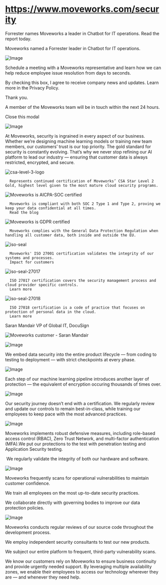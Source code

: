 # https://www.moveworks.com/security

Forrester names Moveworks a leader in Chatbot for IT operations. Read the report today.

Moveworks named a Forrester leader in Chatbot for IT operations. 

![Image](https://www.moveworks.com/hubfs/img/site/qr-demo.png)

Schedule a meeting with a Moveworks representative and learn how we can help reduce employee issue resolution from days to seconds.

By checking this box, I agree to receive company news and updates. Learn more in the Privacy Policy.

Thank you.

A member of the Moveworks team will be in touch within the next 24 hours.



  Close this modal
  


![Image](https://www.moveworks.com/hubfs/img/site/jewel.gif)

At Moveworks, security is ingrained in every aspect of our business. Whether we’re designing machine learning models or training new team members, our customers’ trust is our top priority. The gold standard for security is constantly evolving. That’s why we never stop refining our AI platform to lead our industry — ensuring that customer data is always restricted, encrypted, and secure.

![csa-level-3-logo](https://www.moveworks.com/hubfs/img/site/logos/csa-level-3-logo.png)


      Represents continued certification of Moveworks’ CSA Star Level 2 Gold, highest level given to the most mature cloud security programs.
      
  

![Moveworks is AICPA-SOC certified](https://www.moveworks.com/hubfs/img/site/AICPA-SOC.png)


      Moveworks is compliant with both SOC 2 Type 1 and Type 2, proving we keep your data confidential at all times.
      Read the blog


![Moveworks is GDPR certified](https://www.moveworks.com/hubfs/img/site/GDPR.png)


      Moveworks complies with the General Data Protection Regulation when handling all customer data, both inside and outside the EU.
      
  

![iso-seal](https://www.moveworks.com/hubfs/img/site/iso-seal.svg)


      Moveworks' ISO 27001 certification validates the integrity of our systems and processes.
      Impact for customers


![iso-seal-27017](https://www.moveworks.com/hubfs/iso-seal-27017.svg)


      ISO 27017 certification covers the security management process and cloud provider specific controls.
      Learn more


![iso-seal-27018](https://www.moveworks.com/hubfs/iso-seal-27018.svg)


      ISO 27018 certification is a code of practice that focuses on protection of personal data in the cloud.
      Learn more


Saran Mandair VP of Global IT, DocuSign

![Moveworks customer - Saran Mandair](https://www.moveworks.com/hs-fs/hubfs/img/clients/BnW-purple-BG/Headshot_SaranMandair_DocuSign_Left.png?&name=Headshot_SaranMandair_DocuSign_Left.png)

![Image](https://www.moveworks.com/hubfs/Icon-Security-ConfidentialityBuiltIntoDev-48x48-Dark.svg)

We embed data security into the entire product lifecycle — from coding to testing to deployment — with strict checkpoints at every phase.

![Image](https://www.moveworks.com/hubfs/Icon-Security-Values-ComprehensiveApproachDataPrivacy-48x48-Dark.svg)

Each step of our machine learning pipeline introduces another layer of protection — the equivalent of encryption occuring thousands of times over.

![Image](https://www.moveworks.com/hubfs/Icon-Security-Values-SecruityJourney-48x48-Dark.svg)

Our security journey doesn’t end with a certification. We regularly review and update our controls to remain best-in-class, while training our employees to keep pace with the most advanced practices.

![Image](https://www.moveworks.com/hubfs/Icon-Security-InfrastructureSecurity-48x48-Dark.svg)

Moveworks implements robust defensive measures, including role-based access control (RBAC), Zero Trust Network, and multi-factor authentication (MFA).We put our protections to the test with penetration testing and Application Security testing.

 We regularly validate the integrity of both our hardware and software.

![Image](https://www.moveworks.com/hubfs/Icon-Security-OperationalSecurity-48x48-Dark.svg)

Moveworks frequently scans for operational vulnerabilities to maintain customer confidence.

We train all employees on the most up-to-date security practices.

We collaborate directly with governing bodies to improve our data protection policies.

![Image](https://www.moveworks.com/hubfs/Icon-Security-ProductSecurity-48x48-Dark.svg)

Moveworks conducts regular reviews of our source code throughout the development process.

We employ independent security consultants to test our new products.

We subject our entire platform to frequent, third-party vulnerability scans.

We know our customers rely on Moveworks to ensure business continuity and provide urgently needed support. By leveraging multiple availability zones, we enable their employees to access our technology wherever they are — and whenever they need help.

